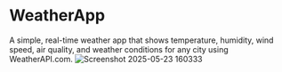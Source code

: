 # WeatherApp
A simple, real-time weather app that shows temperature, humidity, wind speed, air quality, and weather conditions for any city using WeatherAPI.com.
![Screenshot 2025-05-23 160333](https://github.com/user-attachments/assets/25d5b2e6-13de-4c1c-b528-25e30cee85b2)
